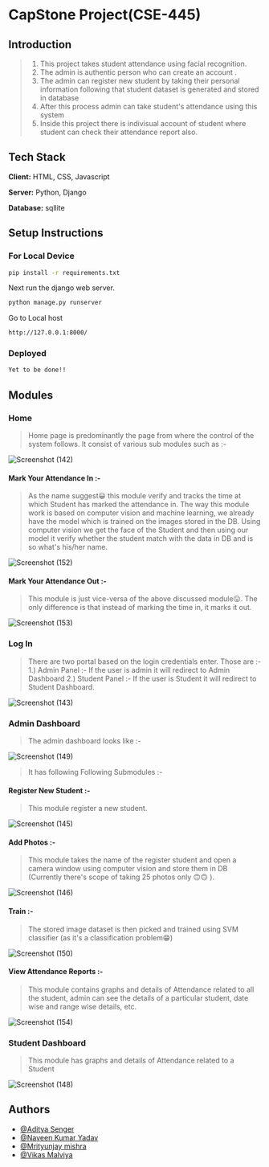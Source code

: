 # CapStone Project(CSE-445)

## Introduction
> 1. This project takes student attendance using facial recognition. <br>
> 2. The admin is authentic person who can create an account . <br>
> 3. The admin can register new student by taking their personal information following that student dataset is generated and stored in database <br>
> 4. After this process admin can take student's attendance using this system <br>
> 5. Inside this project there is indivisual account of student where student can check their attendance report also.<br> 

## Tech Stack

**Client:** HTML, CSS, Javascript

**Server:** Python, Django

**Database:** sqllite


## Setup Instructions

### For Local Device

```bash
pip install -r requirements.txt
```

Next run the django web server.
```bash
python manage.py runserver
```

Go to Local host
```bash
http://127.0.0.1:8000/
```

### Deployed 
```bash
Yet to be done!!
```

## Modules

### Home
>  Home page is predominantly the page from where the control of the system follows. It consist of various sub modules such as :-

![Screenshot (142)](https://user-images.githubusercontent.com/62827632/169697714-9de9fd3d-85d0-4d6a-af3c-1600d552893f.png)
#### Mark Your Attendance In :-
> As the name suggest😀 this module verify and tracks the time at which Student has marked the attendance in. The way this module work is based on computer vision and machine learning, we already have the model which is trained on the images stored in the DB. Using computer vision we get the face of the Student and then using our model it verify whether the student match with the data in DB and is so what's his/her name.

![Screenshot (152)](https://user-images.githubusercontent.com/62827632/169698202-4d66dd0f-1289-4348-a855-08ed4314a038.png)


#### Mark Your Attendance Out :-
> This module is just vice-versa of the above discussed module😛. The only difference is that instead of marking the time in, it marks it out.

![Screenshot (153)](https://user-images.githubusercontent.com/62827632/169698210-03dae9db-23cb-4323-a51a-22bf98c9b1c4.png)

### Log In
> There are two portal based on the login credentials enter. Those are :- 
> 1.) Admin Panel :- If the user is admin it will redirect to Admin Dashboard
> 2.) Student Panel :- If the user is Student it will redirect to Student Dashboard.

![Screenshot (143)](https://user-images.githubusercontent.com/62827632/169697792-b5c023d8-56e7-4988-99e4-13d7da81be89.png)

### Admin Dashboard
> The admin dashboard looks like :- 

![Screenshot (149)](https://user-images.githubusercontent.com/62827632/169697820-1493a416-3405-4e4d-8e6f-7ca15d0e4730.png)

>  It has following Following Submodules :- 
#### Register New Student :- 
> This module register a new student.

![Screenshot (145)](https://user-images.githubusercontent.com/62827632/169697836-f30d40ae-5763-4f73-93a3-9247c2c36191.png)

#### Add Photos :- 
> This module takes the name of the register student and open a camera window using computer vision and store them in DB (Currently there's scope of taking 25 photos only 🙃🙃 ).

![Screenshot (146)](https://user-images.githubusercontent.com/62827632/169697854-74717908-305d-41fb-934e-c23f05ed6efb.png)

#### Train :- 
> The stored image dataset is then picked and trained using SVM classifier (as it's a classification problem😁) 

![Screenshot (150)](https://user-images.githubusercontent.com/62827632/169697875-6f583c05-63bf-4f88-8834-119d529cc8ba.png)

#### View Attendance Reports :-
> This module contains graphs and details of Attendance related to all the student, admin can see the details of a particular student, date wise and range wise details, etc.

![Screenshot (154)](https://user-images.githubusercontent.com/62827632/169698219-15799e1d-5ac6-4041-bc45-c42490fff9eb.png)

### Student Dashboard 
> This module has graphs and details of Attendance related to a Student  

![Screenshot (148)](https://user-images.githubusercontent.com/62827632/169697882-712578df-b5a8-44a7-8d5c-4ea85ad84093.png)

## Authors

- [@Aditya Senger](https://github.com/aditya4454)
- [@Naveen Kumar Yadav](https://github.com/montyydv)
- [@Mrityunjay mishra](https://github.com/VikasMalviya2111)
- [@Vikas Malviya](https://github.com/VikasMalviya2111)
